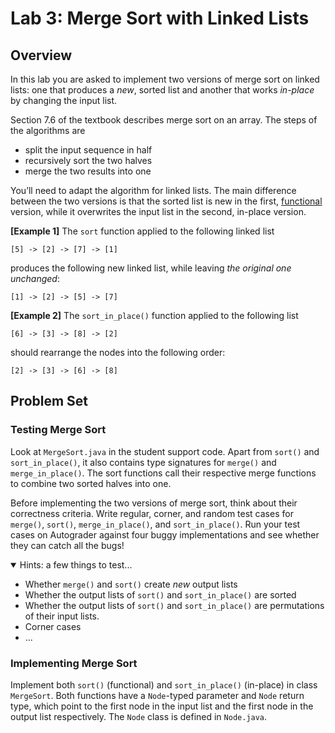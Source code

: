 # Lab 3: Merge Sort with Linked Lists

## Overview

In this lab you are asked to implement two versions of merge sort on linked lists:
one that produces a _new_, sorted list and another that works _in-place_ by changing
the input list.

Section 7.6 of the textbook describes merge sort on an array. The steps of the algorithms are

+ split the input sequence in half
+ recursively sort the two halves
+ merge the two results into one

You’ll need to adapt the algorithm for linked lists.
The main difference between the two versions is that the sorted list is new in the first,
[functional](https://en.wikipedia.org/wiki/Functional_programming) version,
while it overwrites the input list in the second, in-place version.

**[Example 1]** The `sort` function applied to the following linked list

```
[5] -> [2] -> [7] -> [1]
```

produces the following new linked list, while leaving _the original one unchanged_:

```
[1] -> [2] -> [5] -> [7]
```

**[Example 2]** The `sort_in_place()` function applied to the following list

```
[6] -> [3] -> [8] -> [2]
```

should rearrange the nodes into the following order:

```
[2] -> [3] -> [6] -> [8]
```

## Problem Set

### Testing Merge Sort

Look at `MergeSort.java` in the student support code. Apart from `sort()` and `sort_in_place()`,
it also contains type signatures for `merge()` and `merge_in_place()`. The sort functions call
their respective merge functions to combine two sorted halves into one.

Before implementing the two versions of merge sort, think about their correctness criteria.
Write regular, corner, and random test cases for `merge()`, `sort()`, `merge_in_place()`,
and `sort_in_place()`.
Run your test cases on Autograder against four buggy implementations and see whether they can
catch all the bugs!

<details open="true">
  <summary>Hints: a few things to test...</summary>
  <ul>
    <li>Whether <code>merge()</code> and <code>sort()</code> create <em>new</em> output lists</li>
    <li>Whether the output lists of <code>sort()</code> and <code>sort_in_place()</code> are sorted</li>
    <li>Whether the output lists of <code>sort()</code> and <code>sort_in_place()</code> are permutations
        of their input lists.</li>
    <li>Corner cases</li>
    <li>...</li>
  </ul>
</details>

### Implementing Merge Sort

Implement both `sort()` (functional) and `sort_in_place()` (in-place) in class `MergeSort`.
Both functions have a `Node`-typed parameter and `Node` return type, which point to the first node
in the input list and the first node in the output list respectively.
The `Node` class is defined in `Node.java`.

<!-- You’ll need to implement two versions of the merge algorithm, one that returns a new linked list and the other that works in-place, rearranging the nodes. -->

<!-- static Node merge(Node A, Node B) { ... } -->

<!-- static Node merge_in_place(Node A, Node B) { ... } -->
<!-- For example, merge applied to the following two sorted lists -->

<!-- [1] -> [2] -> [5] -> [7] -->
<!-- [2] -> [3] -> [6] -> [8] -->
<!-- produces the following newly allocated list -->

<!-- [1] -> [2] -> [2] -> [3] -> [5] -> [6] -> [7] -> [8] -->
<!-- The idea of the merge algorithm is to scan through the two input sequences, choosing the smaller of the two current elements for the output sequence. -->

<!-- Testing -->
<!-- Create a file named MergeSortTest.java that includes three tests for each of your merge and sort methods. -->

<!-- Questions -->
<!-- In a file named README.md answer the following questions. -->

<!-- What is the time and space complexity of your merge function? -->
<!-- What is the time and space complexity of your sort function? -->
<!-- What is the time and space complexity of your merge_in_place function? -->
<!-- What is the time and space complexity of your sort_in_place function? -->
<!-- Submission -->
<!-- Submit your MergeSort.java, MergeSortTest.java, and README.md files to the autograder: -->
